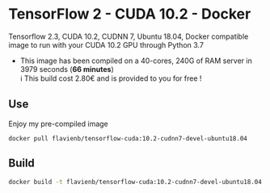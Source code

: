 # TensorFlow 2 - CUDA 10.2 - Docker

Tensorflow 2.3, CUDA 10.2, CUDNN 7, Ubuntu 18.04, Docker compatible image to run with your CUDA 10.2 GPU through Python 3.7

- This image has been compiled on a 40-cores, 240G of RAM server in 3979 seconds (**66 minutes**)  
  :information_source: This build cost 2.80€ and is provided to you for free !

## Use

Enjoy my pre-compiled image

```
docker pull flavienb/tensorflow-cuda:10.2-cudnn7-devel-ubuntu18.04
```

## Build

```bash
docker build -t flavienb/tensorflow-cuda:10.2-cudnn7-devel-ubuntu18.04 .
```
